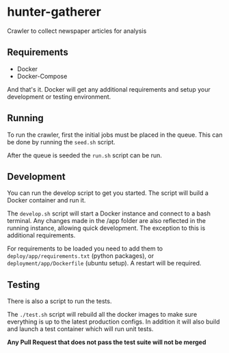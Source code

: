 # hunter-gatherer
Crawler to collect newspaper articles for analysis

Requirements
------------
* Docker
* Docker-Compose

And that's it. Docker will get any additional requirements and setup your development or testing environment.

Running
-------
To run the crawler, first the initial jobs must be placed in the queue. This can be done by running the ```seed.sh``` script.

After the queue is seeded the ```run.sh``` script can be run.

Development
-----------
You can run the develop script to get you started. The script will build a Docker container and run it.

The ```develop.sh``` script will start a Docker instance and connect to a bash terminal. Any changes made in the /app folder are also reflected in the running instance, allowing quick development. The exception to this is additional requirements.

For requirements to be loaded you need to add them to `deploy/app/requirements.txt` (python packages), or `deployment/app/Dockerfile` (ubuntu setup). A restart will be required.

Testing
-------
There is also a script to run the tests.

The ```./test.sh``` script will rebuild all the docker images to make sure everything is up to the latest production configs. In addition it will also build and launch a test container which will run unit tests.

**Any Pull Request that does not pass the test suite will not be merged**
